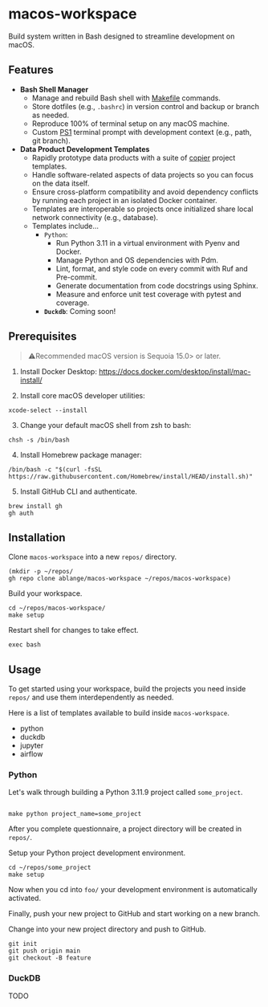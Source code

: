 # macos-workspace
Build system written in Bash designed to streamline development on macOS.


## Features
- __Bash Shell Manager__
  - Manage and rebuild Bash shell with [Makefile](https://www.gnu.org/software/make/manual/make.html) commands.
  - Store dotfiles (e.g., `.bashrc`) in version control and backup or branch as needed.
  - Reproduce 100% of terminal setup on any macOS machine.
  - Custom [PS1](https://www.gnu.org/software/bash/manual/html_node/Controlling-the-Prompt.html)
    terminal prompt with development context (e.g., path, git branch).
- __Data Product Development Templates__
  - Rapidly prototype data products with a suite of [copier](https://copier.readthedocs.io/en/stable/) project templates.
  - Handle software-related aspects of data projects so you can focus on the data itself.
  - Ensure cross-platform compatibility and avoid dependency conflicts
    by running each project in an isolated Docker container.
  - Templates are interoperable so projects once initialized share
    local network connectivity (e.g., database).
  - Templates include...
    - `Python`:
      - Run Python 3.11 in a virtual environment with Pyenv and Docker.
      - Manage Python and OS dependencies with Pdm.
      - Lint, format, and style code on every commit with Ruf and Pre-commit.
      - Generate documentation from code docstrings using Sphinx.
      - Measure and enforce unit test coverage with pytest and coverage.
    - __`Duckdb`__: Coming soon!   


## Prerequisites

> ⚠️Recommended macOS version is Sequoia 15.0> or later.

1. Install Docker Desktop:
https://docs.docker.com/desktop/install/mac-install/


2. Install core macOS developer utilities:
```commandline
xcode-select --install
```

3. Change your default macOS shell from zsh to bash:
```commandline
chsh -s /bin/bash
```

4. Install Homebrew package manager:
```commandline
/bin/bash -c "$(curl -fsSL https://raw.githubusercontent.com/Homebrew/install/HEAD/install.sh)"
```

5. Install GitHub CLI and authenticate.
```commandline
brew install gh
gh auth
```


## Installation
Clone ``macos-workspace`` into a new ``repos/`` directory.
```commandline
(mkdir -p ~/repos/
gh repo clone ablange/macos-workspace ~/repos/macos-workspace)
```

Build your workspace. 
```commandline
cd ~/repos/macos-workspace/
make setup
```


Restart shell for changes to take effect.
```commandline
exec bash
```


## Usage
To get started using your workspace, build the projects you need inside ``repos/``
and use them interdependently as needed.

Here is a list of templates available to build inside ``macos-workspace``.
* python
* duckdb
* jupyter
* airflow


### Python
Let's walk through building a Python 3.11.9 project called ``some_project``.
```commandline

make python project_name=some_project
```

After you complete questionnaire, a project directory will be created in ``repos/``.

Setup your Python project development environment.
```commandline
cd ~/repos/some_project
make setup
```
Now when you cd into ``foo/`` your development environment is automatically activated.

Finally, push your new project to GitHub and start working on a new branch. 

Change into your new project directory and push to GitHub.
```commandline
git init
git push origin main
git checkout -B feature
```


### DuckDB
TODO
